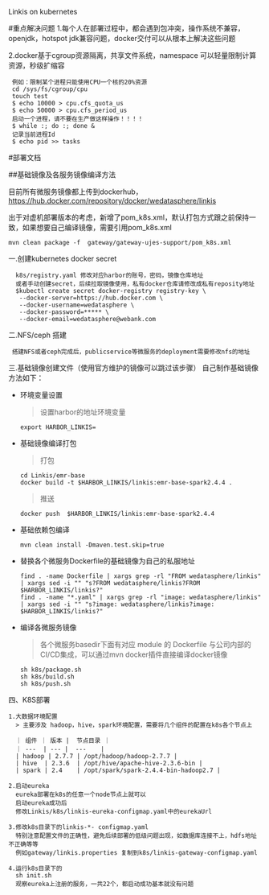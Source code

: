 Linkis on kubernetes

#重点解决问题
1.每个人在部署过程中，都会遇到包冲突，操作系统不兼容，openjdk，hotspot jdk兼容问题，docker交付可以从根本上解决这些问题

2.docker基于cgroup资源隔离，共享文件系统，namespace 可以轻量限制计算资源，秒级扩缩容

     例如：限制某个进程只能使用CPU一个核的20%资源
     cd /sys/fs/cgroup/cpu
     touch test 
     $ echo 10000 > cpu.cfs_quota_us 
     $ echo 50000 > cpu.cfs_period_us
     启动一个进程，请不要在生产做这样操作！！！！  
     $ while :; do :; done &
     记录当前进程Id
     $ echo pid >> tasks

#部署文档
    
##基础镜像及各服务镜像编译方法

  目前所有微服务镜像都上传到dockerhub，https://hub.docker.com/repository/docker/wedatasphere/linkis
  
  出于对虚机部署版本的考虑，新增了pom_k8s.xml，默认打包方式跟之前保持一致，如果想要自己编译镜像，需要引用pom_k8s.xml
  
    mvn clean package -f  gateway/gateway-ujes-support/pom_k8s.xml
  
  一.创建kubernetes  docker secret
  
      k8s/registry.yaml 修改对应harbor的账号，密码，镜像仓库地址
      或者手动创建secret，后续拉取镜像使用，私有docker仓库请修改成私有reposity地址
      $kubectl create secret docker-registry registry-key \
       --docker-server=https://hub.docker.com \
       --docker-username=wedatasphere \
       --docker-password=***** \
       --docker-email=wedatasphere@webank.com
  
  二.NFS/ceph 搭建
  
     搭建NFS或者ceph完成后，publicservice等微服务的deployment需要修改nfs的地址
  
  三.基础镜像创建文件（使用官方维护的镜像可以跳过该步骤）
   自己制作基础镜像方法如下：
   *  环境变量设置
   
        > 设置harbor的地址环境变量
        ```
        export HARBOR_LINKIS=
        ```
      
   * 基础镜像编译打包
        > 打包
        ```
        cd Linkis/emr-base
        docker build -t $HARBOR_LINKIS/linkis:emr-base-spark2.4.4 .
        ```
        > 推送
        ```
        docker push  $HARBOR_LINKIS/linkis:emr-base-spark2.4.4 
        ```
   * 基础依赖包编译
        ```
        mvn clean install -Dmaven.test.skip=true
        ```

   * 替换各个微服务Dockerfile的基础镜像为自己的私服地址
        ```
        find . -name Dockerfile | xargs grep -rl "FROM wedatasphere/linkis" | xargs sed -i "" "s?FROM wedatasphere/linkis?FROM $HARBOR_LINKIS/linkis?"
        find . -name "*.yaml" | xargs grep -rl "image: wedatasphere/linkis" | xargs sed -i "" "s?image: wedatasphere/linkis?image: $HARBOR_LINKIS/linkis?"
        ```
   
   * 编译各微服务镜像
   
        > 各个微服务basedir下面有对应 module 的 Dockerfile
    与公司内部的CI/CD集成，可以通过mvn docker插件直接编译docker镜像
        ```
        sh k8s/package.sh
        sh k8s/build.sh
        sh k8s/push.sh
        ```
     
  四、K8S部署
    
    1.大数据环境配置
      > 主要涉及 hadoop，hive，spark环境配置，需要将几个组件的配置在k8s各个节点上
      
      ｜ 组件 ｜ 版本 |  节点目录 ｜
      ｜ ---  | --- |  ---    |
      | hadoop | 2.7.7 | /opt/hadoop/hadoop-2.7.7 |
      | hive  | 2.3.6  | /opt/hive/apache-hive-2.3.6-bin |
      | spark | 2.4    | /opt/spark/spark-2.4.4-bin-hadoop2.7 |   
      
    2.启动eureka
      eureka部署在k8s的任意一个node节点上就可以
      启动eureka成功后
      修改Linkis/k8s/linkis-eureka-configmap.yaml中的eurekaUrl
      
    3.修改k8s目录下的linkis-*- configmap.yaml
      特别注意配置文件的正确性，避免后续部署的低级问题出现，如数据库连接不上，hdfs地址不正确等等
      例如gateway/linkis.properties 复制到k8s/linkis-gateway-configmap.yaml
      
    4.运行k8s目录下的 
      sh init.sh
      观察eureka上注册的服务，一共22个，都启动成功基本就没有问题
